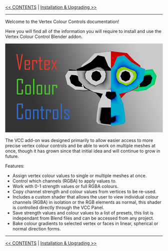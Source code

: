 [<< CONTENTS](Contents.md) | [Installation & Upgrading >>](Installation-&-Upgrading.md)

***

Welcome to the Vertex Colour Controls documentation!

Here you will find all of the information you will require to install and use the Vertex Colour Control Blender addon.

![](https://github.com/Squeyed-Addons/VCC-Docs/blob/main/Media/Images/VCC%20Title%20Image.png?raw=true)

The VCC add-on was designed primarily to allow easier access to more precise vertex colour controls and be able to work on multiple meshes at once, though it has grown since that initial idea and will continue to grow in future.

Features:
* Assign vertex colour values to single or multiple meshes at once.
* Control which channels (RGBA) to apply values to.
* Work with 0-1 strength values or full RGBA colours.
* Copy channel strength and colour values from vertices to be re-used.
* Includes a custom shader that allows the user to view individual colour channels (RGBA) in isolation or the RGB elements as normal, this shader is controlled directly through the VCC Panel.
* Save strength values and colour values to a list of presets, this list is independant from Blend files and can be accessed from any project.
* Bake colour gradients to selected vertex or faces in linear, spherical or normal direction forms.

***

[<< CONTENTS](Contents.md) | [Installation & Upgrading >>](Installation-&-Upgrading.md)
